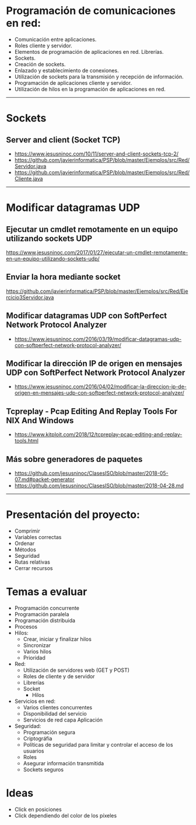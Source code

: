 # Programación de comunicaciones en red:
 -	Comunicación entre aplicaciones.
 -	Roles cliente y servidor.
 -	Elementos de programación de aplicaciones en red. Librerías.
 -	Sockets.
 -	Creación de sockets.
 -	Enlazado y establecimiento de conexiones.
 -	Utilización de sockets para la transmisión y recepción de información.
 -	Programación de aplicaciones cliente y servidor.
 -	Utilización de hilos en la programación de aplicaciones en red.

------------------------

# Sockets

## Server and client (Socket TCP)
* https://www.jesusninoc.com/10/11/server-and-client-sockets-tcp-2/
* https://github.com/javierinformatica/PSP/blob/master/Ejemplos/src/Red/Servidor.java
* https://github.com/javierinformatica/PSP/blob/master/Ejemplos/src/Red/Cliente.java

------------------------

# Modificar datagramas UDP

## Ejecutar un cmdlet remotamente en un equipo utilizando sockets UDP
https://www.jesusninoc.com/2017/01/27/ejecutar-un-cmdlet-remotamente-en-un-equipo-utilizando-sockets-udp/

## Enviar la hora mediante socket
https://github.com/javierinformatica/PSP/blob/master/Ejemplos/src/Red/Ejercicio3Servidor.java

## Modificar datagramas UDP con SoftPerfect Network Protocol Analyzer
* https://www.jesusninoc.com/2016/03/19/modificar-datagramas-udp-con-softperfect-network-protocol-analyzer/

## Modificar la dirección IP de origen en mensajes UDP con SoftPerfect Network Protocol Analyzer
* https://www.jesusninoc.com/2016/04/02/modificar-la-direccion-ip-de-origen-en-mensajes-udp-con-softperfect-network-protocol-analyzer/

## Tcpreplay - Pcap Editing And Replay Tools For NIX And Windows
* https://www.kitploit.com/2018/12/tcpreplay-pcap-editing-and-replay-tools.html

## Más sobre generadores de paquetes
* https://github.com/jesusninoc/ClasesISO/blob/master/2018-05-07.md#packet-generator
* https://github.com/jesusninoc/ClasesISO/blob/master/2018-04-28.md

------------------------

# Presentación del proyecto:
- Comprimir
- Variables correctas
- Ordenar
- Métodos
- Seguridad
- Rutas relativas
- Cerrar recursos

# Temas a evaluar
- Programación concurrente
- Programación paralela
- Programación distribuida
- Procesos
- Hilos:
	- Crear, iniciar y finalizar hilos
	- Sincronizar
	- Varios hilos
	- Prioridad
- Red:
	- Utilización de servidores web (GET y POST)
	- Roles de cliente y de servidor
	- Librerías
	- Socket
		- Hilos
- Servicios en red:
	- Varios clientes concurrentes
	- Disponibilidad del servicio
	- Servicios de red capa Aplicación
- Seguridad:
	- Programación segura
	- Criptográfia
	- Políticas de seguridad para limitar y controlar el acceso de los usuarios
	- Roles
	- Asegurar información transmitida
	- Sockets seguros

# Ideas
- Click en posiciones
- Click dependiendo del color de los píxeles
